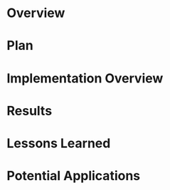 # Overview

# Plan

# Implementation Overview

# Results

# Lessons Learned

# Potential Applications
